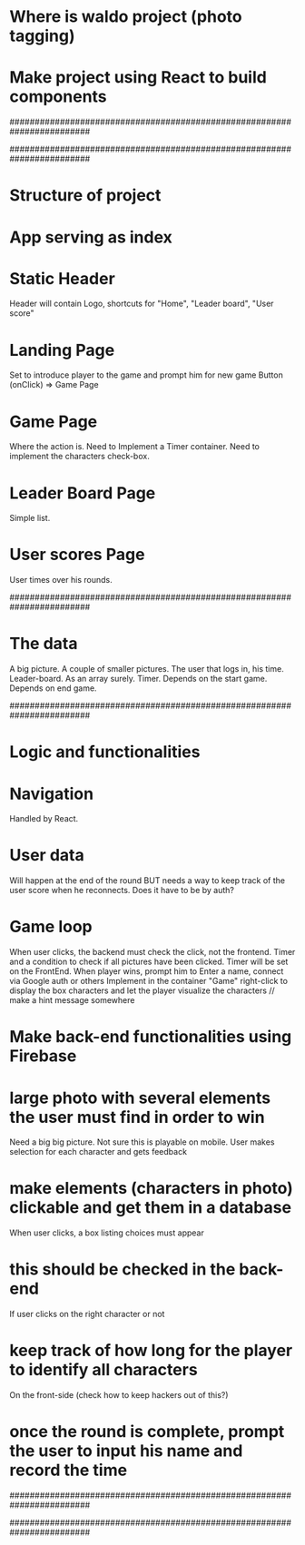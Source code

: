 
# Where is waldo project (photo tagging)

# Make project using React to build components

########################################################################

########################################################################

# Structure of project

# App serving as index

# Static Header
Header will contain Logo, shortcuts for "Home", "Leader board", "User score"
<!-- Position : fixed so that the user can check the remaining characters to find. -->

# Landing Page
Set to introduce player to the game and prompt him for new game
Button (onClick) => Game Page

# Game Page
Where the action is.
Need to Implement a Timer container.
Need to implement the characters check-box.

# Leader Board Page
Simple list.

# User scores Page
User times over his rounds.

########################################################################

# The data 
A big picture.
A couple of smaller pictures.
The user that logs in, his time.
Leader-board. As an array surely.
Timer. Depends on the start game. Depends on end game.

########################################################################

# Logic and functionalities

# Navigation
Handled by React.

# User data
Will happen at the end of the round BUT needs a way to keep track of the user score when he reconnects.
Does it have to be by auth?

# Game loop
When user clicks, the backend must check the click, not the frontend.
Timer and a condition to check if all pictures have been clicked.
Timer will be set on the FrontEnd.
When player wins, prompt him to
    Enter a name, connect via Google auth or others
Implement in the container "Game" right-click to display the box characters and let the 
player visualize the characters // make a hint message somewhere

# Make back-end functionalities using Firebase

# large photo with several elements the user must find in order to win
Need a big big picture.
Not sure this is playable on mobile.
User makes selection for each character and gets feedback

# make elements (characters in photo) clickable and get them in a database
When user clicks, a box listing choices must appear

# this should be checked in the back-end
If user clicks on the right character or not

# keep track of how long for the player to identify all characters
On the front-side (check how to keep hackers out of this?)

# once the round is complete, prompt the user to input his name and record the time


########################################################################

########################################################################